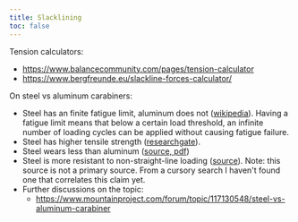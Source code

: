 ```yaml
---
title: Slacklining
toc: false
---
```

Tension calculators:

- https://www.balancecommunity.com/pages/tension-calculator
- https://www.bergfreunde.eu/slackline-forces-calculator/

On steel vs aluminum carabiners:

- Steel has an finite fatigue limit, aluminum does not ([wikipedia](https://en.wikipedia.org/wiki/Fatigue_limit)). Having a fatigue limit means that below a certain load threshold, an infinite number of loading cycles can be applied without causing fatigue failure.
- Steel has higher tensile strength ([researchgate](https://www.researchgate.net/publication/334898123_Materials_types_and_selection_for_carabiners_manufacturing_a_review)).
- Steel wears less than aluminum ([source, pdf](http://citeseerx.ist.psu.edu/viewdoc/download?doi=10.1.1.869.7869&rep=rep1&type=pdf))
- Steel is more resistant to non-straight-line loading ([source](https://www.starlightoutdoored.com/products/carabiners-steel-aluminum/)). Note: this source is not a primary source. From a cursory search I haven't found one that correlates this claim yet.
- Further discussions on the topic:
    - https://www.mountainproject.com/forum/topic/117130548/steel-vs-aluminum-carabiner
